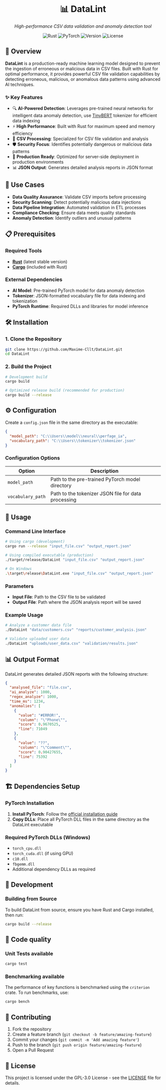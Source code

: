 <div align="center">
    <h1>📊 DataLint</h1>
    <p><em>High-performance CSV data validation and anomaly detection tool</em></p>
</div>

<div align="center">
    <img src="https://img.shields.io/badge/Rust-dea584?style=for-the-badge&logo=rust&logoColor=white" alt="Rust" />
    <img src="https://img.shields.io/badge/PyTorch-EE4C2C?style=for-the-badge&logo=pytorch&logoColor=white" alt="PyTorch" />
    <img src="https://img.shields.io/badge/Version-1.0.0-informational?style=for-the-badge" alt="Version" />
    <img src="https://img.shields.io/badge/License-GPL--3.0-blue?style=for-the-badge" alt="License" />
</div>

## 🚀 Overview

**DataLint** is a production-ready machine learning model designed to prevent the ingestion of erroneous or malicious
data in CSV files.
Built with Rust for optimal performance, it provides powerful CSV file validation capabilities by detecting erroneous,
malicious,
or anomalous data patterns using advanced AI techniques.

### ✨ Key Features

- 🔍 **AI-Powered Detection**: Leverages pre-trained neural networks for intelligent data anomaly detection,
  use [TinyBERT](https://huggingface.co/prajjwal1/bert-tiny) tokenizer for efficient data indexing
- ⚡ **High Performance**: Built with Rust for maximum speed and memory efficiency
- 📁 **CSV Processing**: Specialized for CSV file validation and analysis
- 🛡️ **Security Focus**: Identifies potentially dangerous or malicious data patterns
- 🔧 **Production Ready**: Optimized for server-side deployment in production environments
- 📊 **JSON Output**: Generates detailed analysis reports in JSON format

## 🎯 Use Cases

- **Data Quality Assurance**: Validate CSV imports before processing
- **Security Scanning**: Detect potentially malicious data injections
- **Data Pipeline Integration**: Automated validation in ETL processes
- **Compliance Checking**: Ensure data meets quality standards
- **Anomaly Detection**: Identify outliers and unusual patterns

## 📋 Prerequisites

### Required Tools

- **[Rust](https://www.rust-lang.org/tools/install)** (latest stable version)
- **[Cargo](https://doc.rust-lang.org/cargo/getting-started/installation.html)** (included with Rust)

### External Dependencies

- **AI Model**: Pre-trained PyTorch model for data anomaly detection
- **Tokenizer**: JSON-formatted vocabulary file for data indexing and tokenization
- **PyTorch Runtime**: Required DLLs and libraries for model inference

## 🛠️ Installation

### 1. Clone the Repository

```bash
git clone https://github.com/Maxime-Cllt/DataLint.git
cd DataLint
```

### 2. Build the Project

```bash
# Development build
cargo build

# Optimized release build (recommended for production)
cargo build --release
```

## ⚙️ Configuration

Create a `config.json` file in the same directory as the executable:

```json
{
  "model_path": "C:\\Users\\model\\neural\\perfage_ia",
  "vocabulary_path": "C:\\Users\\tokenizer\\tokenizer.json"
}
```

### Configuration Options

<table>
        <thead>
            <tr>
                <th>Option</th>
                <th>Description</th>
            </tr>
        </thead>
        <tbody>
            <tr>
                <td><code>model_path</code></td>
                <td>Path to the pre-trained PyTorch model directory</td>
            </tr>
            <tr>
                <td><code>vocabulary_path</code></td>
                <td>Path to the tokenizer JSON file for data processing</td>
            </tr>
        </tbody>
</table>

## 🚀 Usage

### Command Line Interface

```bash
# Using cargo (development)
cargo run --release "input_file.csv" "output_report.json"

# Using compiled executable (production)
./target/release/DataLint "input_file.csv" "output_report.json"

# On Windows
.\target\release\DataLint.exe "input_file.csv" "output_report.json"
```

### Parameters

- **Input File**: Path to the CSV file to be validated
- **Output File**: Path where the JSON analysis report will be saved

### Example Usage

```bash
# Analyze a customer data file
./DataLint "data/customers.csv" "reports/customer_analysis.json"

# Validate uploaded user data
./DataLint "uploads/user_data.csv" "validation/results.json"
```

## 📊 Output Format

DataLint generates detailed JSON reports with the following structure:

```json
{
  "analysed_file": "file.csv",
  "ai_analyze": 1000,
  "regex_analyze": 1000,
  "time_ms": 1234,
  "anomalies": [
    {
      "value": "#ERROR!",
      "column": "\"Phone\"",
      "score": 0.9670525,
      "line": 71049
    },
    {
      "value": "??",
      "column": "\"Comment\"",
      "score": 0.90427655,
      "line": 75392
    }
  ]
}
```

## 🏗️ Dependencies Setup

### PyTorch Installation

1. **Install PyTorch**: Follow the [official installation guide](https://pytorch.org/get-started/locally/)
2. **Copy DLLs**: Place all PyTorch DLL files in the same directory as the DataLint executable

### Required PyTorch DLLs (Windows)

- `torch_cpu.dll`
- `torch_cuda.dll` (if using GPU)
- `c10.dll`
- `fbgemm.dll`
- Additional dependency DLLs as required

## 🔧 Development

### Building from Source

To build DataLint from source, ensure you have Rust and Cargo installed, then run:

```bash
cargo build --release
```

## 🧪 Code quality

### Unit Tests available

```bash
cargo test
```

### Benchmarking available

The performance of key functions is  benchmarked using the `criterion` crate. To run benchmarks, use:

```bash
cargo bench
```

## 🤝 Contributing

1. Fork the repository
2. Create a feature branch (`git checkout -b feature/amazing-feature`)
3. Commit your changes (`git commit -m 'Add amazing feature'`)
4. Push to the branch (`git push origin feature/amazing-feature`)
5. Open a Pull Request

## 📄 License

This project is licensed under the GPL-3.0 License - see the [LICENSE](LICENSE) file for details.